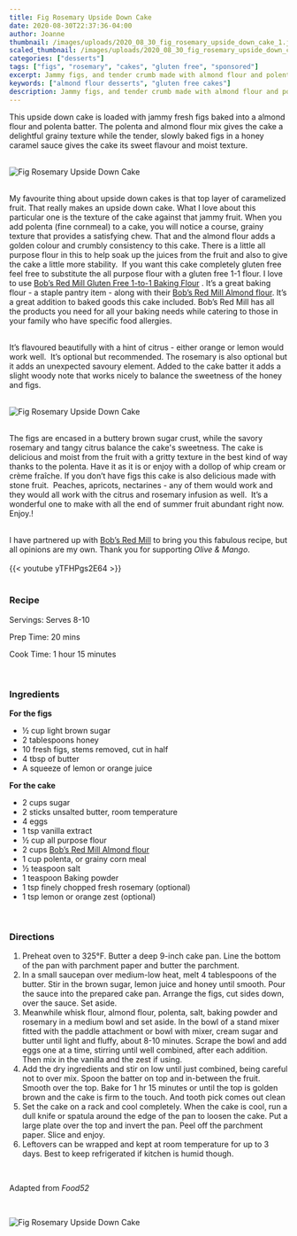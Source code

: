 ```yaml
---
title: Fig Rosemary Upside Down Cake
date: 2020-08-30T22:37:36-04:00
author: Joanne
thumbnail: /images/uploads/2020_08_30_fig_rosemary_upside_down_cake_1.jpg
scaled_thumbnail: /images/uploads/2020_08_30_fig_rosemary_upside_down_cake_0.jpg
categories: ["desserts"]
tags: ["figs", "rosemary", "cakes", "gluten free", "sponsored"]
excerpt: Jammy figs, and tender crumb made with almond flour and polenta 
keywords: ["almond flour desserts", "gluten free cakes"]
description: Jammy figs, and tender crumb made with almond flour and polenta 
---
```


This upside down cake is loaded with jammy fresh figs baked into a almond flour and polenta batter. The polenta and almond flour mix gives the cake a delightful grainy texture while the tender, slowly baked figs in a honey caramel sauce gives the cake its sweet flavour and moist texture.  
</br>
</br>

![Fig Rosemary Upside Down Cake](/images/uploads/2020_08_30_fig_rosemary_upside_down_cake_2.jpg)
</br>
</br>

My favourite thing about upside down cakes is that top layer of caramelized fruit. That really makes an upside down cake. What I love about this particular one is the texture of the cake against that jammy fruit. When you add polenta (fine cornmeal) to a cake, you will notice a course, grainy texture that provides a satisfying chew. That and the almond flour adds a golden colour and crumbly consistency to this cake. There is a little all purpose flour in this to help soak up the juices from the fruit and also to give the cake a little more stability.  If you want this cake completely gluten free feel free to substitute the all purpose flour with a gluten free 1-1 flour. I love to use <span class="highlight"><a rel="nofollow" href="https://www.bobsredmill.com/gluten-free-1-to-1-baking-flour.html">Bob’s Red Mill Gluten Free 1-to-1 Baking Flour</a></span> . It’s a great baking flour - a staple pantry item - along with their <span class="highlight"><a rel="nofollow" href="https://www.bobsredmill.com/almond-meal-flour.html"><span class="highlight"><a rel="nofollow" href="https://www.bobsredmill.com/almond-meal-flour.html">Bob’s Red Mill Almond flour</a></span></a></span>. It’s a great addition to baked goods this cake included. Bobʼs Red Mill has all the products you need for all your baking needs while catering to those in your family who have specific food allergies. 
</br>
</br>

It’s flavoured beautifully with a hint of citrus - either orange or lemon would work well.  It’s optional but recommended. The rosemary is also optional but it adds an unexpected savoury element. Added to the cake batter it adds a slight woody note that works nicely to balance the sweetness of the honey and figs. 
</br>
</br>

![Fig Rosemary Upside Down Cake](/images/uploads/2020_08_30_fig_rosemary_upside_down_cake_3.jpg)
</br>
</br>

The figs are encased in a buttery brown sugar crust, while the savory rosemary and tangy citrus balance the cake's sweetness. The cake is delicious and moist from the fruit with a gritty texture in the best kind of way thanks to the polenta. Have it as it is or enjoy with a dollop of whip cream or crème fraîche. If you don’t have figs this cake is also delicious made with stone fruit.  Peaches, apricots, nectarines - any of them would work and they would all work with the citrus and rosemary infusion as well.  It’s a wonderful one to make with all the end of summer fruit abundant right now. Enjoy.!
</br>
</br>

I have partnered up with <span class="highlight"><a rel="nofollow" href="https://www.bobsredmill.com/?utm_source=TheOliveAndMango&utm_medium=influencer&utm_campaign=bobsredmill">Bob’s Red Mill</a></span> to bring you this fabulous recipe, but all opinions are my own. Thank you for supporting _Olive & Mango_.
</br>
</br>
{{< youtube yTFHPgs2E64 >}}
</br>
</br>

### Recipe

Servings: <span itemprop="recipeYield">Serves 8-10 

Prep Time: <meta itemprop="prepTime" content="PT20M">20 mins  

Cook Time: <meta itemprop="cookTime" content="PT75M">1 hour 15 minutes
  
</br>

### Ingredients 
__For the figs__

* <span itemprop="recipeIngredient">&frac12; cup light brown sugar </span>
* <span itemprop="recipeIngredient">2 tablespoons honey</span>
* <span itemprop="recipeIngredient">10 fresh figs, stems removed, cut in half</span>
* <span itemprop="recipeIngredient">4 tbsp of butter</span>
* <span itemprop="recipeIngredient">A squeeze of lemon or orange juice </span>

__For the cake__

* <span itemprop="recipeIngredient">2 cups sugar</span>
* <span itemprop="recipeIngredient">2 sticks unsalted butter, room temperature</span>
* <span itemprop="recipeIngredient">4 eggs</span>
* <span itemprop="recipeIngredient">1 tsp vanilla extract </span>
* <span itemprop="recipeIngredient">&frac12; cup all purpose flour</span>
* <span itemprop="recipeIngredient">2 cups <span class="highlight"><a rel="nofollow" href="https://www.bobsredmill.com/almond-meal-flour.html">Bob’s Red Mill Almond flour</a></span></span>
* <span itemprop="recipeIngredient">1 cup polenta, or grainy corn meal</span>
* <span itemprop="recipeIngredient">&frac12; teaspoon salt</span>
* <span itemprop="recipeIngredient">1 teaspoon Baking powder</span>
* <span itemprop="recipeIngredient">1 tsp finely chopped fresh rosemary (optional)</span>
* <span itemprop="recipeIngredient">1 tsp lemon or orange zest (optional) </span>
</br>

### Directions

1. Preheat oven to 325°F. Butter a  deep 9-inch cake pan. Line the bottom of the pan with parchment paper and butter the parchment.
2. In a small saucepan over medium-low heat, melt 4 tablespoons of the butter. Stir in the brown sugar, lemon juice and honey until smooth. Pour the sauce into the prepared cake pan. Arrange the figs, cut sides down, over the sauce. Set aside.
3. Meanwhile whisk flour, almond flour, polenta, salt, baking powder and rosemary in a medium bowl and set aside. In the bowl of a stand mixer fitted with the paddle attachment or bowl with mixer, cream sugar and butter until light and fluffy, about 8-10 minutes. Scrape the bowl and add eggs one at a time, stirring until well combined, after each addition. Then mix in the vanilla and the zest if using. 
4. Add the dry ingredients and stir on low until just combined, being careful not to over mix. Spoon the batter on top and in-between the fruit. Smooth over the top. Bake for 1 hr 15 minutes or until the top is golden brown and the cake is firm to the touch. And tooth pick comes out clean 
5. Set the cake on a rack and cool completely. When the cake is cool, run a dull knife or spatula around the edge of the pan to loosen the cake. Put a large plate over the top and invert the pan. Peel off the parchment paper. Slice and enjoy. 
6. Leftovers can be wrapped and kept at room temperature for up to 3 days. Best to keep refrigerated if kitchen is humid though.
</br>

Adapted from _Food52_

</br>

![Fig Rosemary Upside Down Cake](/images/uploads/2020_08_30_fig_rosemary_upside_down_cake_4.jpg)